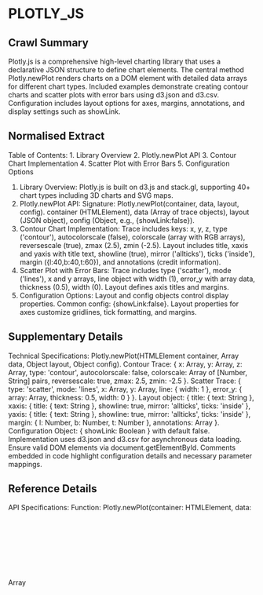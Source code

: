 # PLOTLY_JS

## Crawl Summary
Plotly.js is a comprehensive high-level charting library that uses a declarative JSON structure to define chart elements. The central method Plotly.newPlot renders charts on a DOM element with detailed data arrays for different chart types. Included examples demonstrate creating contour charts and scatter plots with error bars using d3.json and d3.csv. Configuration includes layout options for axes, margins, annotations, and display settings such as showLink.

## Normalised Extract
Table of Contents: 1. Library Overview 2. Plotly.newPlot API 3. Contour Chart Implementation 4. Scatter Plot with Error Bars 5. Configuration Options
1. Library Overview: Plotly.js is built on d3.js and stack.gl, supporting 40+ chart types including 3D charts and SVG maps.
2. Plotly.newPlot API: Signature: Plotly.newPlot(container, data, layout, config). container (HTMLElement), data (Array of trace objects), layout (JSON object), config (Object, e.g., {showLink:false}).
3. Contour Chart Implementation: Trace includes keys: x, y, z, type ('contour'), autocolorscale (false), colorscale (array with RGB arrays), reversescale (true), zmax (2.5), zmin (-2.5). Layout includes title, xaxis and yaxis with title text, showline (true), mirror ('allticks'), ticks ('inside'), margin ({l:40,b:40,t:60}), and annotations (credit information).
4. Scatter Plot with Error Bars: Trace includes type ('scatter'), mode ('lines'), x and y arrays, line object with width (1), error_y with array data, thickness (0.5), width (0). Layout defines axis titles and margins.
5. Configuration Options: Layout and config objects control display properties. Common config: {showLink:false}. Layout properties for axes customize gridlines, tick formatting, and margins.

## Supplementary Details
Technical Specifications: Plotly.newPlot(HTMLElement container, Array<Object> data, Object layout, Object config). Contour Trace: { x: Array, y: Array, z: Array, type: 'contour', autocolorscale: false, colorscale: Array of [Number, String] pairs, reversescale: true, zmax: 2.5, zmin: -2.5 }. Scatter Trace: { type: 'scatter', mode: 'lines', x: Array, y: Array, line: { width: 1 }, error_y: { array: Array, thickness: 0.5, width: 0 } }. Layout object: { title: { text: String }, xaxis: { title: { text: String }, showline: true, mirror: 'allticks', ticks: 'inside' }, yaxis: { title: { text: String }, showline: true, mirror: 'allticks', ticks: 'inside' }, margin: { l: Number, b: Number, t: Number }, annotations: Array<Object> }.
Configuration Object: { showLink: Boolean } with default false. Implementation uses d3.json and d3.csv for asynchronous data loading. Ensure valid DOM elements via document.getElementById. Comments embedded in code highlight configuration details and necessary parameter mappings.

## Reference Details
API Specifications:
Function: Plotly.newPlot(container: HTMLElement, data: Array<Object>, layout: Object, config: Object) -> void
Parameters for Contour Chart trace:
  x: Array<Number>
  y: Array<Number>
  z: Array<Number>
  type: 'contour'
  autocolorscale: Boolean (false)
  colorscale: Array<[Number, String]> e.g., [[0, 'rgb(0,0,0)'], [0.3, 'rgb(230,0,0)'], [0.6, 'rgb(255,210,0)'], [1, 'rgb(255,255,255)']]
  reversescale: Boolean (true)
  zmax: Number (2.5)
  zmin: Number (-2.5)
Parameters for Scatter Chart trace:
  type: 'scatter'
  mode: 'lines'
  x: Array
  y: Array
  line: { width: Number } (width: 1)
  error_y: { array: Array, thickness: Number (0.5), width: Number (0) }
Layout Object:
  title: { text: String }
  xaxis: { title: { text: String }, showline: true, mirror: 'allticks', ticks: 'inside' }
  yaxis: { title: { text: String }, showline: true, mirror: 'allticks', ticks: 'inside' }
  margin: { l: Number, b: Number, t: Number, (and optionally r: Number) }
  annotations: Array of objects { showarrow: Boolean, text: String, x: Number, y: Number, xref: String, yref: String }
Config Object:
  showLink: Boolean (typically false)

SDK Method Usage Example:
Plotly.newPlot(document.getElementById('contour-plot'), [trace], layout, { showLink: false });

Detailed Code Example:
// Contour Chart Rendering
 d3.json('https://plotly.com/~DanielCarrera/13.json', function(figure) {
   var trace = {
     x: figure.data[0].x,
     y: figure.data[0].y,
     z: figure.data[0].z,
     type: 'contour',
     autocolorscale: false,
     colorscale: [[0, 'rgb(  0,  0,  0)'], [0.3, 'rgb(230,  0,  0)'], [0.6, 'rgb(255,210,  0)'], [1, 'rgb(255,255,255)']],
     reversescale: true,
     zmax: 2.5,
     zmin: -2.5
   };
   var layout = {
     title: { text: 'turbulence simulation' },
     xaxis: { title: { text: 'radial direction' }, showline: true, mirror: 'allticks', ticks: 'inside' },
     yaxis: { title: { text: 'vertical direction' }, showline: true, mirror: 'allticks', ticks: 'inside' },
     margin: { l: 40, b: 40, t: 60 },
     annotations: [{ showarrow: false, text: 'Credit: Daniel Carrera', x: 0, y: 0, xref: 'paper', yref: 'paper' }]
   };
   Plotly.newPlot(document.getElementById('contour-plot'), [trace], layout, { showLink: false });
});

Troubleshooting Procedures:
- Confirm that document.getElementById returns a valid element.
- Check network responses for d3.json/d3.csv calls.
- Validate that trace and layout objects conform to API schema.
- Inspect browser console for errors regarding configuration properties.

Configuration Options and Effects:
- showLink: false disables the display of Plotly branding links.
- Margin settings affect spacing: e.g., {l:40, b:40, t:60} for contour charts; adjust for scatter charts as {l:40, b:10, r:10, t:20}.

Best Practices:
- Use declarative JSON objects to define every chart component.
- Map external data directly to chart trace arrays.
- Use d3 for asynchronous data loading with robust error handling.


## Information Dense Extract
Plotly.newPlot(HTMLElement, Array<Trace>, Layout: {title, xaxis, yaxis, margin, annotations}, Config: {showLink:false}) | Contour: {x, y, z, type:'contour', autocolorscale:false, colorscale:[[0,'rgb(0,0,0)'],[0.3,'rgb(230,0,0)'],[0.6,'rgb(255,210,0)'],[1,'rgb(255,255,255)']], reversescale:true, zmax:2.5, zmin:-2.5} | Scatter: {type:'scatter', mode:'lines', x, y, line:{width:1}, error_y:{array, thickness:0.5, width:0}} | Layout: {title:{text}, xaxis:{title:{text}, showline:true, mirror:'allticks', ticks:'inside'}, yaxis:{title:{text}, showline:true, mirror:'allticks', ticks:'inside'}, margin:{l:40,b:40,t:60}, annotations:[{showarrow:false, text, x, y, xref:'paper', yref:'paper'}]} | API: Plotly.newPlot(container, data, layout, config)

## Sanitised Extract
Table of Contents: 1. Library Overview 2. Plotly.newPlot API 3. Contour Chart Implementation 4. Scatter Plot with Error Bars 5. Configuration Options
1. Library Overview: Plotly.js is built on d3.js and stack.gl, supporting 40+ chart types including 3D charts and SVG maps.
2. Plotly.newPlot API: Signature: Plotly.newPlot(container, data, layout, config). container (HTMLElement), data (Array of trace objects), layout (JSON object), config (Object, e.g., {showLink:false}).
3. Contour Chart Implementation: Trace includes keys: x, y, z, type ('contour'), autocolorscale (false), colorscale (array with RGB arrays), reversescale (true), zmax (2.5), zmin (-2.5). Layout includes title, xaxis and yaxis with title text, showline (true), mirror ('allticks'), ticks ('inside'), margin ({l:40,b:40,t:60}), and annotations (credit information).
4. Scatter Plot with Error Bars: Trace includes type ('scatter'), mode ('lines'), x and y arrays, line object with width (1), error_y with array data, thickness (0.5), width (0). Layout defines axis titles and margins.
5. Configuration Options: Layout and config objects control display properties. Common config: {showLink:false}. Layout properties for axes customize gridlines, tick formatting, and margins.

## Original Source
Plotly.js Graphing Library Documentation
https://plotly.com/javascript/

## Digest of PLOTLY_JS

# PLOTLY JS LIBRARY
Date Retrieved: 2023-10-13

## Overview
Plotly.js is a high-level, declarative charting library built on d3.js and stack.gl. It supports over 40 chart types including 3D charts, statistical graphs, SVG maps, and more. It is fully open source and available on GitHub for issue reporting and contributions.

## API and Method Specifications
- Function: Plotly.newPlot(container, data, layout, config)
  * container: DOM element (HTMLElement) where the chart will be rendered.
  * data: Array of trace objects with specific chart data (e.g., contour, scatter).
  * layout: JSON configuration object defining chart layout including titles, axes, margins, and annotations.
  * config: Optional configuration options (e.g., {showLink: false}).

## Code Example: Contour Chart
Using d3.json to load data:

var trace = {
  x: figure.data[0].x,
  y: figure.data[0].y,
  z: figure.data[0].z,
  type: 'contour',
  autocolorscale: false,
  colorscale: [[0, "rgb(  0,  0,  0)"], [0.3, "rgb(230,  0,  0)"], [0.6, "rgb(255,210,  0)"], [1, "rgb(255,255,255)"]],
  reversescale: true,
  zmax: 2.5,
  zmin: -2.5
};

var layout = {
  title: { text: 'turbulence simulation' },
  xaxis: {
    title: { text: 'radial direction' },
    showline: true,
    mirror: 'allticks',
    ticks: 'inside'
  },
  yaxis: {
    title: { text: 'vertical direction' },
    showline: true,
    mirror: 'allticks',
    ticks: 'inside'
  },
  margin: { l: 40, b: 40, t: 60 },
  annotations: [{
    showarrow: false,
    text: 'Credit: Daniel Carrera',
    x: 0,
    y: 0,
    xref: 'paper',
    yref: 'paper'
  }]
};

Plotly.newPlot(document.getElementById('contour-plot'), [trace], layout, { showLink: false });

## Code Example: Scatter Plot with Error Bars
Using d3.csv to load CSV data:

var trace = {
  type: 'scatter',
  mode: 'lines',
  x: rows.map(function(row){ return row['Time']; }),
  y: rows.map(function(row){ return row['10 Min Sampled Avg']; }),
  line: { width: 1 },
  error_y: {
    array: rows.map(function(row){ return row['10 Min Std Dev']; }),
    thickness: 0.5,
    width: 0
  }
};

var layout = {
  yaxis: { title: { text: 'Wind Speed' } },
  xaxis: {
    showgrid: false,
    tickformat: '%B, %Y'
  },
  margin: { l: 40, b: 10, r: 10, t: 20 }
};

Plotly.newPlot(document.getElementById('wind-speed'), [trace], layout, { showLink: false });

## Attribution
Data Size: 4324997 bytes; 13571 links found.

## Attribution
- Source: Plotly.js Graphing Library Documentation
- URL: https://plotly.com/javascript/
- License: MIT License
- Crawl Date: 2025-04-28T13:08:33.137Z
- Data Size: 4324997 bytes
- Links Found: 13571

## Retrieved
2025-04-28
